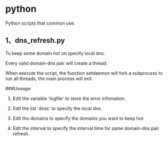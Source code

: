 # python
Python scripts that common use.

## 1、dns_refresh.py

To keep some domain hot on specify local dns. 

Every valid domain-dns pair will create a thread.

When execute the script, the function setdaemon will fork a subprocess to run all threads, the main process will exit.


###Useage:

1. Edit the variable 'logfile' to store the error infomation.

2. Edit the list 'dnss' to specify the local dns.

3. Edit the domains to specify the domains you want to keep hot.

4. Edit the interval to specify the interval time for same domain-dns pair refresh.


